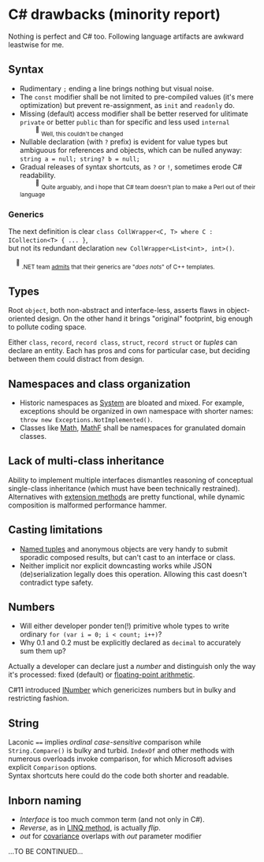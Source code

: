 # C# drawbacks (minority report)

Nothing is perfect and C# too. Following language artifacts are awkward leastwise for me. 

## Syntax

- Rudimentary `;` ending a line brings nothing but visual noise.
- The `const` modifier shall be not limited to pre-compiled values (it's mere optimization) but prevent re-assignment, as `init` and `readonly` do.
- Missing (default) access modifier shall be better reserved for ulitimate `private` or better `public` than for specific and less used `internal`\
&nbsp;&nbsp;&nbsp;&nbsp;&nbsp;&nbsp;&nbsp;&nbsp;<sup>:raising_hand:</sup>&nbsp;<sub>Well, this couldn't be changed<sub>
- Nullable declaration (with `?` prefix) is evident for value types but ambiguous for references and objects, which can be nulled anyway:\
`string a = null; string? b = null;`
- Gradual releases of syntax shortcuts, as `?` or `!`, sometimes erode C# readability.\
&nbsp;&nbsp;&nbsp;&nbsp;&nbsp;&nbsp;&nbsp;&nbsp;<sup>:raising_hand:</sup>&nbsp;<sub>Quite arguably, and i hope that C# team doesn't plan to make a Perl out of their language</sub>
  
### Generics

The next definition is clear `class CollWrapper<C, T> where C : ICollection<T> { ... }`, \
but not its redundant declaration `new CollWrapper<List<int>, int>()`.

&nbsp;&nbsp;&nbsp;&nbsp;<sup>:raising_hand:</sup>&nbsp;<sub>.NET team [admits](https://learn.microsoft.com/en-us/dotnet/csharp/programming-guide/generics/differences-between-cpp-templates-and-csharp-generics) that their generics are "_does nots_" of C++ templates.</sub>

## Types
  
Root `object`, both non-abstract and interface-less, asserts flaws in object-oriented design. On the other hand it brings "original" footprint, big enough to pollute coding space.

Either `class`, `record`, `record class`, `struct`, `record struct` or *tuples* can declare an entity. Each has pros and cons for particular case, but deciding between them could distract from design.

## Namespaces and class organization

- Historic namespaces as [System](https://learn.microsoft.com/en-us/dotnet/api/system) are bloated and mixed.
For example, exceptions should be organized in own namespace with shorter names: `throw new Exceptions.NotImplemented()`.
- Classes like [Math](https://docs.microsoft.com/en-us/dotnet/api/system.math), [MathF](https://docs.microsoft.com/en-us/dotnet/api/system.mathf) shall be namespaces for granulated domain classes.

## Lack of multi-class inheritance

Ability to implement multiple interfaces dismantles reasoning of conceptual single-class inheritance (which must have been technically restrained).\
Alternatives with [extension methods](https://docs.microsoft.com/en-us/dotnet/csharp/programming-guide/classes-and-structs/extension-methods) are pretty functional, while dynamic composition is malformed performance hammer.

## Casting limitations

- [Named tuples](https://docs.microsoft.com/en-us/archive/msdn-magazine/2017/august/essential-net-csharp-7-0-tuples-explained) and anonymous objects are very handy to submit sporadic composed results, but can't cast to an interface or class.
- Neither implicit nor explicit downcasting works while JSON (de)serialization legally does this operation. Allowing this cast doesn't contradict type safety.

## Numbers
  
- Will either developer ponder ten(!) primitive whole types to write ordinary `for (var i = 0; i < count; i++)`?
- Why 0.1 and 0.2 must be explicitly declared as `decimal` to accurately sum them up?

Actually a developer can declare just a *number* and distinguish only the way it's processed: fixed (default) or [floating-point arithmetic](https://docs.oracle.com/cd/E19957-01/806-3568/ncg_goldberg.html).

C#11 introduced [INumber](https://learn.microsoft.com/en-us/dotnet/api/system.numerics.inumber-1) which genericizes numbers but in bulky and restricting fashion.

## String
  
Laconic `==` implies _ordinal_ _case-sensitive_ comparison while `String.Compare()` is bulky and turbid.
`IndexOf` and other methods with numerous overloads invoke comparison, for which Microsoft advises explicit `Comparison` options.\
Syntax shortcuts here could do the code both shorter and readable.

## Inborn naming

-  *Interface* is too much common term (and not only in C#).
- *Reverse*, as in [LINQ method](https://learn.microsoft.com/de-de/dotnet/api/system.linq.enumerable.reverse), is actually *flip*.
- _out_ for [covariance](https://learn.microsoft.com/en-us/dotnet/csharp/language-reference/keywords/out-generic-modifier) overlaps with _out_ parameter modifier

...TO BE CONTINUED...
